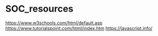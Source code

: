 # SOC_resources
https://www.w3schools.com/html/default.asp
https://www.tutorialspoint.com/html/index.htm
https://javascript.info/
